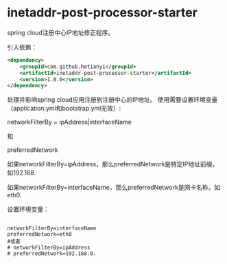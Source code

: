 # inetaddr-post-processor-starter
spring cloud注册中心IP地址修正程序。


引入依赖：
```xml
<dependency>
    <groupId>com.github.hetianyi</groupId>
    <artifactId>inetaddr-post-processor-starter</artifactId>
    <version>1.0.0</version>
</dependency>
```

处理并影响spring cloud应用注册到注册中心的IP地址。 
使用需要设置环境变量（application.yml和bootstrap.yml无效）: 

networkFilterBy = ipAddress|interfaceName 

和 

preferredNetwork  

如果networkFilterBy=ipAddress，那么preferredNetwork是特定IP地址前缀，如192.168. 

如果networkFilterBy=interfaceName，那么preferredNetwork是网卡名称，如eth0.

设置环境变量：
```properties

networkFilterBy=interfaceName
preferredNetwork=eth0
#或者
# networkFilterBy=ipAddress
# preferredNetwork=192.168.0.
```